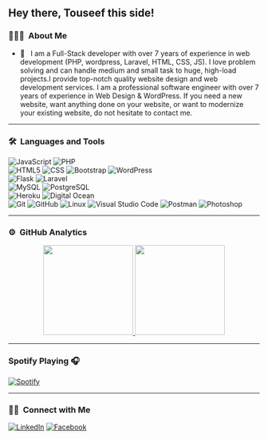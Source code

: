 ## Hey there, Touseef this side!

### 👨🏻‍💻 &nbsp;About Me

- 🤔 &nbsp; I am a Full-Stack developer with over 7 years of experience in web development (PHP, wordpress, Laravel, HTML, CSS, JS). I love problem solving and can handle medium and small task to huge, high-load projects.I provide top-notch quality website design and web development services. I am a professional software engineer with over 7 years of experience in Web Design & WordPress. If you need a new website, want anything done on your website, or want to modernize your existing website, do not hesitate to contact me.

---

### 🛠 &nbsp;Languages and Tools

  ![JavaScript](https://img.shields.io/badge/-JavaScript-333333?style=flat&logo=javascript)
  ![PHP](https://img.shields.io/badge/-PHP-333333?style=flat&logo=PHP)  
  ![HTML5](https://img.shields.io/badge/-HTML5-333333?style=flat&logo=HTML5)
  ![CSS](https://img.shields.io/badge/-CSS-333333?style=flat&logo=CSS3&logoColor=1572B6)
  ![Bootstrap](https://img.shields.io/badge/-Bootstrap-333333?style=flat&logo=bootstrap&logoColor=563D7C)
  ![WordPress](https://img.shields.io/badge/-WordPress-21759B?style=flat&logo=WordPress)  
  ![Flask](https://img.shields.io/badge/-Flask-000000?style=flat&logo=flask)
  ![Laravel](https://img.shields.io/badge/-Laravel-000000?style=flat&logo=laravel)  
  ![MySQL](https://img.shields.io/badge/-MySQL-333333?style=flat&logo=mysql)
  ![PostgreSQL](https://img.shields.io/badge/-PostgreSQL-336791?style=flat&logo=PostgreSQL)  
  ![Heroku](https://img.shields.io/badge/-Heroku-430098?style=flat&logo=heroku)
  ![Digital Ocean](https://img.shields.io/badge/-Digital%20Ocean-333333?style=flat&logo=digitalocean)  
  ![Git](https://img.shields.io/badge/-Git-333333?style=flat&logo=git)
  ![GitHub](https://img.shields.io/badge/-GitHub-333333?style=flat&logo=github)
  ![Linux](https://img.shields.io/badge/-Linux-003366?style=flat&logo=linux)
  ![Visual Studio Code](https://img.shields.io/badge/-Visual%20Studio%20Code-333333?style=flat&logo=visual-studio-code&logoColor=007ACC)
  ![Postman](https://img.shields.io/badge/-Postman-000000?style=flat&logo=postman)
  ![Photoshop](https://img.shields.io/badge/-Photoshop-333333?style=flat&logo=adobe-photoshop)    

---

### ⚙️ &nbsp;GitHub Analytics

<p align="center">
<a href="https://github.com/touseefahmed-cyber">
  <img height="180em" src="https://github-readme-stats-eight-theta.vercel.app/api?username=ShubhamSarda&show_icons=true&theme=buefy&include_all_commits=true&count_private=true"/>
  <img height="180em" src="https://github-readme-stats-eight-theta.vercel.app/api/top-langs/?username=ShubhamSarda&layout=compact&langs_count=8&theme=buefy"/>
</a>
</p>

---

### Spotify Playing 🎧
[![Spotify](https://novatorem.visualbean.vercel.app/api/spotify)](https://open.spotify.com/user/1112981871)

---


### 🤝🏻 &nbsp;Connect with Me 

<p align="center">

<a href="https://www.linkedin.com/in/touseef-ahmed-72a84216a/"><img alt="LinkedIn" src="https://img.shields.io/badge/linkedin-touseefahmed-blue"></a>
<a href="https://www.facebook.com/touseef.ahmed20/"><img alt="Facebook" src="https://img.shields.io/badge/instagram-touseefahmed20.ul-red"></a>
</p>
